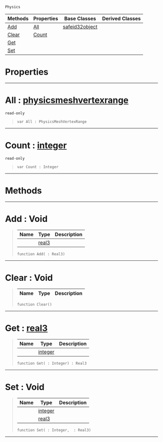  `Physics`

|Methods|Properties|Base Classes|Derived Classes|
|---|---|---|---|
|[ Add](https://github.com/ArendDanielek/ZeroDocsTest/blob/master/code_reference/class_reference/physicsmeshvertexdata.markdown#add-void)|[ All](https://github.com/ArendDanielek/ZeroDocsTest/blob/master/code_reference/class_reference/physicsmeshvertexdata.markdown#all-zero-engine-document)|[safeid32object](https://github.com/ArendDanielek/ZeroDocsTest/blob/master/code_reference/class_reference/safeid32object.markdown)| |
|[ Clear](https://github.com/ArendDanielek/ZeroDocsTest/blob/master/code_reference/class_reference/physicsmeshvertexdata.markdown#clear-void)|[ Count](https://github.com/ArendDanielek/ZeroDocsTest/blob/master/code_reference/class_reference/physicsmeshvertexdata.markdown#count-zero-engine-docume)| | |
|[ Get](https://github.com/ArendDanielek/ZeroDocsTest/blob/master/code_reference/class_reference/physicsmeshvertexdata.markdown#get-zero-engine-document)| | | |
|[ Set](https://github.com/ArendDanielek/ZeroDocsTest/blob/master/code_reference/class_reference/physicsmeshvertexdata.markdown#set-void)| | | |


 #  Properties


---  
 #  All : [physicsmeshvertexrange](https://github.com/ArendDanielek/ZeroDocsTest/blob/master/code_reference/class_reference/physicsmeshvertexrange.markdown)

 `read-only`

> 
> ``` lang=cpp, name=Zilch
> var All : PhysicsMeshVertexRange


---  
 #  Count : [integer](https://github.com/ArendDanielek/ZeroDocsTest/blob/master/code_reference/zilch_base_types/integer.markdown)

 `read-only`

> 
> ``` lang=cpp, name=Zilch
> var Count : Integer


---  
 #  Methods


---  
 #  Add : Void

> 
> |Name|Type|Description|
> |---|---|---|
> ||[real3](https://github.com/ArendDanielek/ZeroDocsTest/blob/master/code_reference/zilch_base_types/real3.markdown)| |
> ``` lang=cpp, name=Zilch
> function Add( : Real3)
> ``` 


---  
 #  Clear : Void

> 
> |Name|Type|Description|
> |---|---|---|
> ``` lang=cpp, name=Zilch
> function Clear()
> ``` 


---  
 #  Get : [real3](https://github.com/ArendDanielek/ZeroDocsTest/blob/master/code_reference/zilch_base_types/real3.markdown)

> 
> |Name|Type|Description|
> |---|---|---|
> ||[integer](https://github.com/ArendDanielek/ZeroDocsTest/blob/master/code_reference/zilch_base_types/integer.markdown)| |
> ``` lang=cpp, name=Zilch
> function Get( : Integer) : Real3
> ``` 


---  
 #  Set : Void

> 
> |Name|Type|Description|
> |---|---|---|
> ||[integer](https://github.com/ArendDanielek/ZeroDocsTest/blob/master/code_reference/zilch_base_types/integer.markdown)| |
> ||[real3](https://github.com/ArendDanielek/ZeroDocsTest/blob/master/code_reference/zilch_base_types/real3.markdown)| |
> ``` lang=cpp, name=Zilch
> function Set( : Integer,  : Real3)
> ``` 


---  
 
  
  
  
  
  
  
  

 
